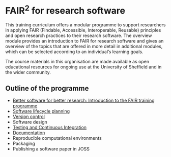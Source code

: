 # FAIR<sup>2</sup> for research software

This training curriculum offers a modular programme to support researchers in applying FAIR
(Findable, Accessible, Interoperable, Reusable) principles and open research practices to their
research software. The overview module provides an introduction to FAIR for research software and
gives an overview of the topics that are offered in more detail in additional modules, which can be
selected according to an individual’s learning goals.

The course materials in this organisation are made available as open educational resources for
ongoing use at the University of Sheffield and in the wider community.

## Outline of the programme

- [Better software for better research: Introduction to the FAIR training
  programme](https://github.com/FAIR2-for-research-software/Better_software_for_better_research)
- [Software lifecycle
  planning](https://github.com/FAIR2-for-research-software/Software_Lifecycle_Planning)
- [Version control](https://srse-git-github-zero2hero.netlify.app/)
- Software design
- [Testing and Continuous
  Integration](https://github.com/FAIR2-for-research-software/python-testing-for-research)
- [Documentation](https://github.com/FAIR2-for-research-software/Documentation)
- Reproducible computational environments
- Packaging
- Publishing a software paper in JOSS
